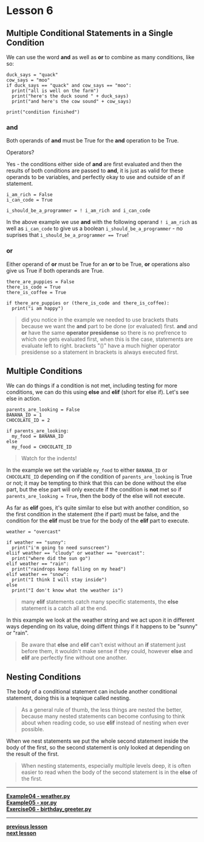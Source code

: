 # Lesson 6

## Multiple Conditional Statements in a Single Condition
We can use the word **and** as well as **or** to combine as many conditions,
like so:
```python3
duck_says = "quack"
cow_says = "moo"
if duck_says == "quack" and cow_says == "moo":
  print("all is well on the farm")
  print("here's the duck sound " + duck_says)
  print("and here's the cow sound" + cow_says)

print("condition finished")
```

### and
Both operands of **and** must be True for the **and** operation to be True.

Operators?

Yes - the conditions either side of **and** are first evaluated and then the
results of both conditions are passed to **and**, it is just as valid for these
operands to be variables, and perfectly okay to use and outside of an if
statement.
```python3
i_am_rich = False
i_can_code = True

i_should_be_a_programmer = ! i_am_rich and i_can_code
```
In the above example we use **and** with the following operand `! i_am_rich`
as well as `i_can_code` to give us a boolean `i_should_be_a_programmer` - no
suprises that `i_should_be_a_programmer == True`!

### or
Either operand of **or** must be True for an **or** to be True, **or**
operations also give us True if both operands are True.
```python3
there_are_puppies = False
there_is_code = True
there_is_coffee = True

if there_are_puppies or (there_is_code and there_is_coffee):
  print("i am happy")
```
> did you notice in the example we needed to use brackets thats because we want
> the **and** part to be done (or evaluated) first. **and** and **or** have the
> same **operator presidense** so there is no prefrence to which one gets
> evaluated first, when this is the case, statements are evaluate left to right.
> brackets "()" have a much higher operator presidense so a statement in
> brackets is always executed first.

## Multiple Conditions

We can do things if a condition is not met, including testing for more
conditions, we can do this using **else** and **elif** (short for else if).
Let's see else in action.
```python3
parents_are_looking = False
BANANA_ID = 1
CHOCOLATE_ID = 2

if parents_are_looking:
  my_food = BANANA_ID
else
  my_food = CHOCOLATE_ID
```
> Watch for the indents!

In the example we set the variable `my_food` to either `BANANA_ID` or
`CHOCOLATE_ID` depending on if the condition of `parents_are_looking` is True or
not; it may be tempting to think that this can be done without the else part,
but the else part will only execute if the condition is **not** met so if
`parents_are_looking = True`, then the body of the else will not execute.

As far as **elif** goes, it's quite similar to else but with another condition,
so the first condition in the statement (the if part) must be false, and the
condition for the **elif** must be true for the body of the **elif** part to
execute.
```python3
weather = "overcast"

if weather == "sunny":
  print("i'm going to need sunscreen")
eliif weather == "cloudy" or weather == "overcast":
  print("where did the sun go")
elif weather == "rain":
  print("raindrops keep falling on my head")
elif weather == "snow":
  print("I think I will stay inside")
else
  print("I don't know what the weather is")
```
> many **elif** statements catch many specific statements, the **else**
> statement is a catch all at the end.

In this example we look at the weather string and we act upon it in different
ways depending on its value, doing diffent things if it happens to be "sunny"
or "rain".

> Be aware that **else** and **elif** can't exist without an **if** statement
> just before them, it wouldn't make sense if they could, however **else** and
> **elif** are perfectly fine without one another.

## Nesting Conditions

The body of a conditional statement can include another conditional statement,
doing this is a teqnique called nesting.

> As a general rule of thumb, the less things are nested the better, because
> many nested statements can become confusing to think about when reading code,
> so use **elif** instead of nesting when ever possible.

When we nest statements we put the whole second statement inside the body of the
first, so the second statement is only looked at depending on the result of the
first.

> When nesting statements, especially multiple levels deep, it is often easier
> to read when the body of the second statement is in the **else** of the first.

---
**[Example04 - weather.py](../examples/weather.py)**  
**[Example05 - xor.py](../examples/xor.py)**  
**[Exercise06 - birthday_greeter.py](../exercises/birthday_greeter.py)**  

---
**[previous lesson](./Lesson05.md)**  
**[next lesson](./Lesson07.md)**  
